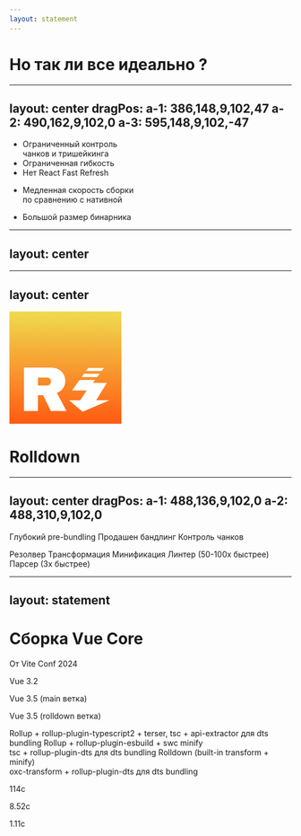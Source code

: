 ```yaml
---
layout: statement
---
```


<div>
  <h1 class="!text-4xl">Но так ли все идеально ?</h1>
</div>

---
layout: center
dragPos: 
  a-1: 386,148,9,102,47
  a-2: 490,162,9,102,0
  a-3: 595,148,9,102,-47
---

<TechnologyCard 
  title="Vite" 
  icon="../shared/vite.png" 
  iconClass="h-12"
  class="!w-[210px] translate-y--30 !h-fit" 
  :disabled="$clicks >= 1" 
/>

<div flex="~ gap-30 items-center" class="translate-y-10">
  <div class="flex flex-col" relative>
    <TechnologyCard 
      title="esbuild" 
      color="yellow" 
      :disabled="$clicks >= 3"
      icon="../shared/esbuild.png" 
      iconClass="h-9"
      class="!w-fit" 
    />
    <ul v-click="2" absolute mt-18 text-sm whitespace-nowrap>
      <li>Ограниченный контроль <br/> чанков и тришейкинга</li>
      <li>Ограниченная гибкость</li>
      <li>Нет React Fast Refresh</li>
    </ul>
  </div>
  <div class="flex flex-col" relative>
    <TechnologyCard 
      title="Rollup" 
      color="red" 
      icon="../shared/rollup.png" 
      :disabled="($clicks >= 1 && $clicks < 3) || $clicks > 4"
      class="!w-fit" 
    />
    <ul v-click="4" absolute mt-18 text-sm whitespace-nowrap>
      <li>Медленная скорость сборки <br /> по сравнению с нативной</li>
    </ul>
  </div>
  <div class="flex flex-col" relative>
    <TechnologyCard 
      title="SWC" 
      color="orange"
      icon="../shared/swc.png" 
      iconClass="h-5"
      class="!w-fit" 
      :disabled="$clicks >= 1 && $clicks < 5"
    />
    <ul v-click="6" absolute mt-18 text-sm whitespace-nowrap>
      <li>Большой размер бинарника</li>
    </ul>
  </div>
</div>

<div v-drag="'a-1'">
  <SharedArrow inert x1="435" y1="344" x2="435" y2="114" stroke="dashed" :color="$clicks >=3 ? '#2b2b2b' : '#fde047'" />
</div>

<div v-drag="'a-2'">
  <SharedArrow inert x1="435" y1="274" x2="435" y2="114" stroke="dashed" :color="($clicks >= 1 && $clicks < 3) || $clicks > 4 ? '#2b2b2b' : '#fca5a5'" />
</div>

<div v-drag="'a-3'">
  <SharedArrow inert x1="435" y1="344" x2="435" y2="114" stroke="dashed" :color="$clicks >= 1 && $clicks < 5 ? '#2b2b2b' : '#fdba74'" />
</div>


---
layout: center
---

<AnimationHeading :index="0" words="Скорость ?" />
<AnimationHeading v-click :index="1" words="Нужен один бандлер" />

---
layout: center
---

<div flex="~ items-center justify-center gap-6">
  <img src="../shared/rolldown.png" h-16 />
  <h1 class="!text-5xl mt-4">Rolldown</h1>
</div>


---
layout: center
dragPos:
  a-1: 488,136,9,102,0
  a-2: 488,310,9,102,0
---

<div class="flex flex-col gap-30">
  <TechnologyCard 
    title="Vite" 
    icon="../shared/vite.png"
    iconClass="h-12 my-1" 
    class="!w-[200px] !h-fit flex items-center justify-center pl-2" 
  />
  <TechnologyCard
    v-click="1" 
    title="Rolldown" 
    icon="../shared/rolldown.png" 
    color="yellow" 
    iconClass="h-8 my-1"
    class="!w-[200px] flex items-center justify-center" 
  />
  <TechnologyCard 
    v-click="2"
    title="OXC" 
    icon="../shared/oxc.svg" 
    color="blue" 
    class="!w-[200px] flex items-center justify-center pl-2" 
  />
</div>

<div v-drag="'a-1'" v-click="1" >
  <SharedArrow inert x1="435" y1="234" x2="435" y2="114" stroke="dashed" color="#fde047" />
</div>

<div v-drag="'a-2'" v-click="2" >
  <SharedArrow inert x1="435" y1="234" x2="435" y2="114" stroke="dashed" color="#60a5fa" />
</div>


<AlertCard v-click="3" color="yellow" class="!text-sm absolute top-48 left-20">Глубокий pre-bundling</AlertCard>
<AlertCard v-click="3" color="yellow" class="!text-sm absolute top-68 left-20">Продашен бандлинг</AlertCard>
<AlertCard v-click="3" color="yellow" class="!text-sm absolute top-88 left-20">Контроль чанков</AlertCard>

<AlertCard v-click="4" color="blue" class="!text-sm absolute top-28 right-20">Резолвер</AlertCard>
<AlertCard v-click="4" color="blue" class="!text-sm absolute top-48 right-20">Трансформация</AlertCard>
<AlertCard v-click="4" color="blue" class="!text-sm absolute top-68 right-20">Минификация</AlertCard>
<AlertCard v-click="4" color="blue" class="!text-sm absolute top-88 right-20">Линтер (50-100x быстрее)</AlertCard>
<AlertCard v-click="4" color="blue" class="!text-sm absolute top-108 right-20">Парсер (3x быстрее)</AlertCard>


---
layout: statement
---

<div transition transition-500
  :class="$clicks > 0 && 'translate-y--62 scale-60 op80'">
  <h1 class="!text-5xl">Сборка Vue Core</h1>
  <div transition transition-500 ease-in-out text-7 mb2 :class="$clicks > 0 ? '' : 'op0'">От Vite Conf 2024</div>
</div>

<div transition transition-500 text-xl font-semibold mt--10 :class="[$clicks > 0 ? '-mt-50' : '-mt-10']">
 <div v-click class="grid grid-cols-3 grid-flow-row auto-rows-max gap-20 text-xl font-semibold absolute">
  <div class="flex flex-col gap-14">
    <p>Vue 3.2</p>
    <p>Vue 3.5 (main ветка)</p>
    <p>Vue 3.5 (rolldown ветка)</p>
  </div>
  <div class="flex flex-col h-full justify-between">
    <span text-sm>Rollup + rollup-plugin-typescript2 + terser, tsc + api-extractor для dts bundling</span>
    <span text-sm>Rollup + rollup-plugin-esbuild + swc minify <br> tsc + rollup-plugin-dts для dts bundling</span>
    <span text-sm>Rolldown (built-in transform + minify) <br> oxc-transform + rollup-plugin-dts для dts bundling</span>
  </div>
    <div class="flex flex-col gap-14">
      <p class="text-orange-300">114с</p>
      <p class="text-yellow-300">8.52с</p>
      <p class="text-green-300">1.11с</p>
  </div>
</div>
</div>